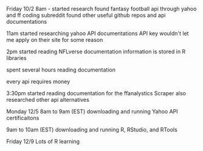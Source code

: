 Friday 10/2 
8am - started research
found fantasy football api through yahoo and ff coding subreddit
found other useful github repos and api documentations

11am started researching yahoo API documentations
API key wouldn't let me apply on their site for some reason

2pm started reading NFLverse documentation
information is stored in R libraries

spent several hours reading documentation

every api requires money

3:30pm started reading documentation for the ffanalystics Scraper
also researched other api alternatives

Monday 12/5
8am to 9am (EST)
downloading and running Yahoo API certificaitons

9am to 10am (EST)
downloading and running R, RStudio, and RTools

Friday 12/9
Lots of R learning